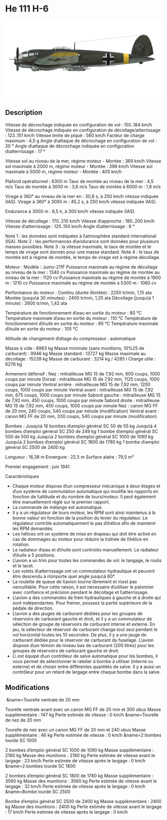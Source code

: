 # He 111 H-6

![he111h6](../images/he111h6.png)

## Description

Vitesse de décrochage indiquée en configuration de vol : 150..184 km/h
Vitesse de décrochage indiquée en configuration de décollage/atterrissage : 123..151 km/h
Vitesse limite de piqué : 560 km/h
Facteur de charge maximum : 4,5 g
Angle d\attaque de décrochage en configuration de vol : 20 °
Angle d\attaque de décrochage indiquée en configuration d\atterrissage : 17 °

Vitesse sol au niveau de la mer, régime moteur - Montée : 369 km/h
Vitesse sol maximale à 2000 m, régime moteur - Montée : 398 km/h
Vitesse sol maximale à 5000 m, régime moteur - Montée : 405 km/h

Plafond opérationnel : 6300 m
Taux de montée au niveau de la mer : 4,5 m/s
Taux de montée à 3000 m : 3,6 m/s
Taux de montée à 6000 m : 1,8 m/s

Virage à 360° au niveau de la mer en : 30,8 s, à 250 km/h vitesse indiquée (IAS).
Virage à 360° à 3000 m : 45,2 s, à 250 km/h vitesse indiquée (IAS).

Endurance à 3000 m : 8,5 h, à 300 km/h vitesse indiquée (IAS).

Vitesse de décollage : 170..210 km/h
Vitesse d\approche : 180..200 km/h
Vitesse d\atterrissage : 125..150 km/h
Angle d\atterrissage : 9 °

Note 1 : les données sont indiquées à l\atmosphère standard international (ISA).
Note 2 : les performances d\endurance sont données pour plusieurs masses possibles.
Note 3 : la vitesse maximale, le taux de montée et le temps de virage sont donnés pour une masse standard.
Note 4 : le taux de montée est à régime de montée, le temps de virage est à régime décollage.

Moteur :
Modèle : Jumo-211F
Puissance maximale au régime de décollage au niveau de la mer : 1340 cv
Puissance maximale au régime de montée au niveau de la mer : 1120 cv
Puissance maximale au régime de montée à 1900 m : 1210 cv
Puissance maximale au régime de montée à 5300 m : 1060 cv

Performance du moteur :
Continu (durée illimitée) : 2250 tr/min, 1,15 ata
Montée (jusqu\à 30 minutes) : 2400 tr/min, 1,25 ata
Décollage (jusqu\à 1 minute) : 2600 tr/min, 1,42 ata

Température de fonctionnement d\eau en sortie du moteur : 80 °C
Température maximale d\eau en sortie du moteur : 110 °C
Température de fonctionnement d\huile en sortie du moteur : 90 °C
Température maximale d\huile en sortie du moteur : 105 °C

Altitude de changement d\étage du compresseur : automatique 

Masse à vide : 8963 kg
Masse minimale (sans munitions, 10%25 de carburant) : 9946 kg
Masse standard : 13727 kg
Masse maximale au décollage : 15239 kg
Masse de carburant : 3214 kg / 4285 l
Charge utile : 6276 kg

Armement défensif :
Nez : mitrailleuse MG 15 de 7,92 mm, 600 coups, 1000 coups par minute
Dorsal : mitrailleuse MG 15 de 7,92 mm, 1125 coups, 1000 coups par minute
Ventral arrière : mitrailleuse MG 15 de 7,92 mm, 1200 coups, 1000 coups par minute
Ventral avant : mitrailleuse MG 15 de 7,92 mm, 675 coups, 1000 coups par minute
Sabord gauche : mitrailleuse MG 15 de 7,92 mm, 450 coups, 1000 coups par minute
Sabord droite : mitrailleuse MG 15 de 7,92 mm, 450 coups, 1000 coups par minute
Nez : canon MG FF de 20 mm, 240 coups, 540 coups par minute (modification)
Ventral avant : canon MG FF de 20 mm, 330 coups, 540 coups par minute (modification)

Bombes :
Jusqu\à 16 bombes d\emploi général SC 50 de 55 kg
Jusqu\à 4 bombes d\emploi général SC 250 de 249 kg
1 bombe d\emploi général SC 500 de 500 kg
Jusqu\à 2 bombes d\emploi général SC 1000 de 1090 kg
Jusqu\à 2 bombes d\emploi général SC 1800 de 1780 kg
1 bombe d\emploi général SC 2500 de 2400 kg

Longueur : 16,38 m
Envergure : 22,5 m
Surface alaire : 79,5 m²

Premier engagement : juin 1941

Caractéristiques
- Chaque moteur dispose d\un compresseur mécanique à deux étages et d\un système de commutation automatique qui modifie les rapports en fonction de l\altitude et du nombre de tours/moteur. Il peut également être manuellement réglé sur le premier rapport.
- La commande de mélange est automatique.
- Il y a un régulateur de tours moteur, les RPM sont ainsi maintenus à la bonne valeur en fonction de la position du levier du régulateur. Le régulateur contrôle automatiquement le pas d\hélice afin de maintenir les RPM demandés.
- Les hélices ont un système de mise en drapeau qui doit être activé en cas de dommages au moteur pour réduire la traînée de l\hélice en rotation.
- Le radiateur d\eau et d\huile sont controlés manuellement. Le radiateur d\huile a 5 positions.
- L\avion a un trim pour toutes les commandes de vol: le tangage, le roulis et le lacet.
- Les volets d\atterrissage ont un commutateur hydraulique et peuvent être descendu à n\importe quel angle jusqu\\à 60°.
- La roulette de queue de l\avion tourne librement et n\est pas verouillable. Pour cette raison, il est nécessaire d\utiliser le palonnier avec confiance et précision pendant le décollage et l\atterrissage.
- L\avion a des commandes de frein hydrauliques à gauche et à droite qui sont indépendantes. Pour freiner, poussez la partie supérieure de la pédale de direction.
- L\avion a des jauges de carburant dédiées pour les groupes de réservoirs de carburant gauche et droit, et il y a un commutateur de sélection de groupe de réservoirs de carburant interne et externe. En jeu, le sélecteur de réservoir de carburant change tout seul pendant le vol horizontal toutes les 10 secondes. De plus, il y a une jauge de carburant dédiée pour le réservoir de carburant du fuselage. L\avion dispose d\un témoin de niveau bas de carburant (200 litres) pour les groupes de réservoirs de carburant gauche et droit.
- L\ est équipé d\un contrôleur de salve automatique pour les bombes, il vous permet de sélectionner le ratelier à bombe à utiliser (interne ou externe) et de choisir entre différentes quantités de salve. Il y a aussi un contrôleur pour un retard de largage entre chaque bombe dans la salve.

## Modifications
﻿
&name=Tourelle ventrale de 20 mm

Tourelle ventrale avant avec un canon MG FF de 20 mm et 300 obus
Masse supplémentaire : 147 kg
Perte estimée de vitesse : 0 km/h﻿
&name=Tourelle de nez de 20 mm

Tourelle de nez avec un canon MG FF de 20 mm et 240 obus
Masse supplémentaire : 46 kg
Perte estimée de vitesse : 0 km/h﻿
&name=2 bombes lourde SC 1000

2 bombes d’emploi général SC 1000 de 1090 kg
Masse supplémentaire : 2180 kg
Masse des munitions : 2180 kg
Perte estimée de vitesse avant le largage : 23 km/h
Perte estimée de vitesse après le largage : 0 km/h﻿
&name=2 bombes lourde SC 1800 

2 bombes d’emploi général SC 1800 de 1780 kg
Masse supplémentaire : 3560 kg
Masse des munitions : 3560 kg
Perte estimée de vitesse avant le largage : 32 km/h
Perte estimée de vitesse après le largage : 0 km/h﻿
&name=Bombe lourde SC 2500

Bombe d’emploi général SC 2500 de 2400 kg
Masse supplémentaire : 2400 kg
Masse des munitions : 2400 kg
Perte estimée de vitesse avant le largage : 17 km/h
Perte estimée de vitesse après le largage : 0 km/h